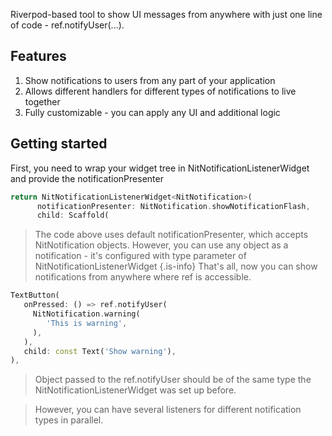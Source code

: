 Riverpod-based tool to show UI messages from anywhere with just one line of code - ref.notifyUser(...).

## Features
1. Show notifications to users from any part of your application
2. Allows different handlers for different types of notifications to live together
3. Fully customizable - you can apply any UI and additional logic

## Getting started
First, you need to wrap your widget tree in NitNotificationListenerWidget and provide the notificationPresenter
```dart
return NitNotificationListenerWidget<NitNotification>(
      notificationPresenter: NitNotification.showNotificationFlash,
      child: Scaffold(
```
> The code above uses default notificationPresenter, which accepts NitNotification objects. However, you can use any object as a notification - it's configured with type parameter of NitNotificationListenerWidget
{.is-info}
That's all, now you can show notifications from anywhere where ref is accessible.
```dart
TextButton(
   onPressed: () => ref.notifyUser(
     NitNotification.warning(
        'This is warning',
     ),
   ),
   child: const Text('Show warning'),
),
```
> Object passed to the ref.notifyUser should be of the same type the NitNotificationListenerWidget was set up before.

> However, you can have several listeners for different notification types in parallel.
